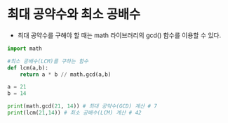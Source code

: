 # 최대 공약수와 최소 공배수

- 최대 공약수를 구해야 할 때는 math 라이브러리의 gcd() 함수를 이용할 수 있다.

```py
import math

#최소 공배수(LCM)를 구하는 함수
def lcm(a,b):
    return a * b // math.gcd(a,b)

a = 21
b = 14

print(math.gcd(21, 14)) # 최대 공약수(GCD) 계산 # 7
print(lcm(21,14)) # 최소 공배수(LCM) 계산 # 42
```
